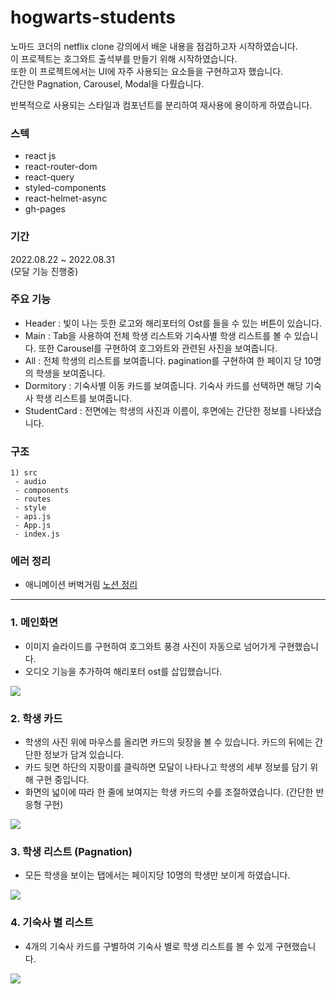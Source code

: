 # hogwarts-students
노마드 코더의 netflix clone 강의에서 배운 내용을 점검하고자 시작하였습니다. <br />
이 프로젝트는 호그와트 출석부를 만들기 위해 시작하였습니다. <br />
또한 이 프로젝트에서는 UI에 자주 사용되는 요소들을 구현하고자 했습니다. <br />
간단한 Pagnation, Carousel, Modal을 다뤘습니다. <br />

반복적으로 사용되는 스타일과 컴포넌트를 분리하여 재사용에 용이하게 하였습니다. <br />

### 스텍
- react js
- react-router-dom
- react-query
- styled-components
- react-helmet-async
- gh-pages

### 기간
2022.08.22 ~ 2022.08.31 <br />
(모달 기능 진행중)

### 주요 기능
- Header : 빛이 나는 듯한 로고와 해리포터의 Ost를 들을 수 있는 버튼이 있습니다.
- Main : Tab을 사용하여 전체 학생 리스트와 기숙사별 학생 리스트를 볼 수 있습니다. 또한 Carousel를 구현하여 호그와트와 관련된 사진을 보여줍니다.
- All : 전체 학생의 리스트를 보여줍니다. pagination를 구현하여 한 페이지 당 10명의 학생을 보여줍니다.
- Dormitory : 기숙사별 이동 카드를 보여줍니다. 기숙사 카드를 선택하면 해당 기숙사 학생 리스트를 보여줍니다.
- StudentCard : 전면에는 학생의 사진과 이름이, 후면에는 간단한 정보를 나타냈습니다.

### 구조
```plaintext
1) src
 - audio
 - components
 - routes
 - style
 - api.js
 - App.js
 - index.js
```

### 에러 정리
- 애니메이션 버벅거림
<a href="https://fuzzy-energy-8aa.notion.site/Hogwarts-students-dd0c052388e945ca893b2c2c30658e0d">노션 정리</a>

<hr />

### 1. 메인화면
- 이미지 슬라이드를 구현하여 호그와트 풍경 사진이 자동으로 넘어가게 구현했습니다.
- 오디오 기능을 추가하여 해리포터 ost를 삽입했습니다.
<img src="https://user-images.githubusercontent.com/87607036/188444291-46aa4f8d-0c1a-4fc9-b083-5aacb1aef60d.gif" />

### 2. 학생 카드
- 학생의 사진 위에 마우스를 올리면 카드의 뒷장을 볼 수 있습니다. 카드의 뒤에는 간단한 정보가 담겨 있습니다.
- 카드 뒷면 하단의 지팡이를 클릭하면 모달이 나타나고 학생의 세부 정보를 담기 위해 구현 중입니다. 
- 화면의 넓이에 따라 한 줄에 보여지는 학생 카드의 수를 조절하였습니다. (간단한 반응형 구현)
<img src="https://user-images.githubusercontent.com/87607036/188446072-1b220ffc-7321-4ccd-a900-640fe678954c.gif" />

### 3. 학생 리스트 (Pagnation)
- 모든 학생을 보이는 탭에서는 페이지당 10명의 학생만 보이게 하였습니다.
<img src="https://user-images.githubusercontent.com/87607036/188446162-0e8a1f91-5d0d-43d1-95d1-23ecc385428b.gif" />

### 4. 기숙사 별 리스트
- 4개의 기숙사 카드를 구별하여 기숙사 별로 학생 리스트를 볼 수 있게 구현했습니다.
<img src="https://user-images.githubusercontent.com/87607036/188446262-bccdcccb-5191-4bd1-8cf9-a27ee75d5d60.gif" />

